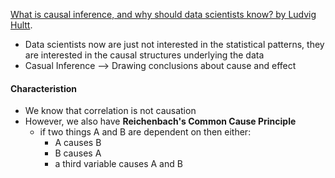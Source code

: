 
[ What is causal inference, and why should data scientists know? by Ludvig Hultt]([https://www.youtube.com/watch?v=dFp2Ou52-po](https://www.youtube.com/watch?v=dFp2Ou52-po)).

* Data scientists now are just not interested in the statistical patterns, they are interested in the causal structures underlying the data 
* Casual Inference --> Drawing conclusions about cause and effect 

#### Characteristion 
* We know that correlation is not causation 
* However, we also have **Reichenbach's Common Cause Principle** 
	* if two things A and B are dependent on then either:
		* A causes B 
		* B causes A 
		* a third variable causes A and B

